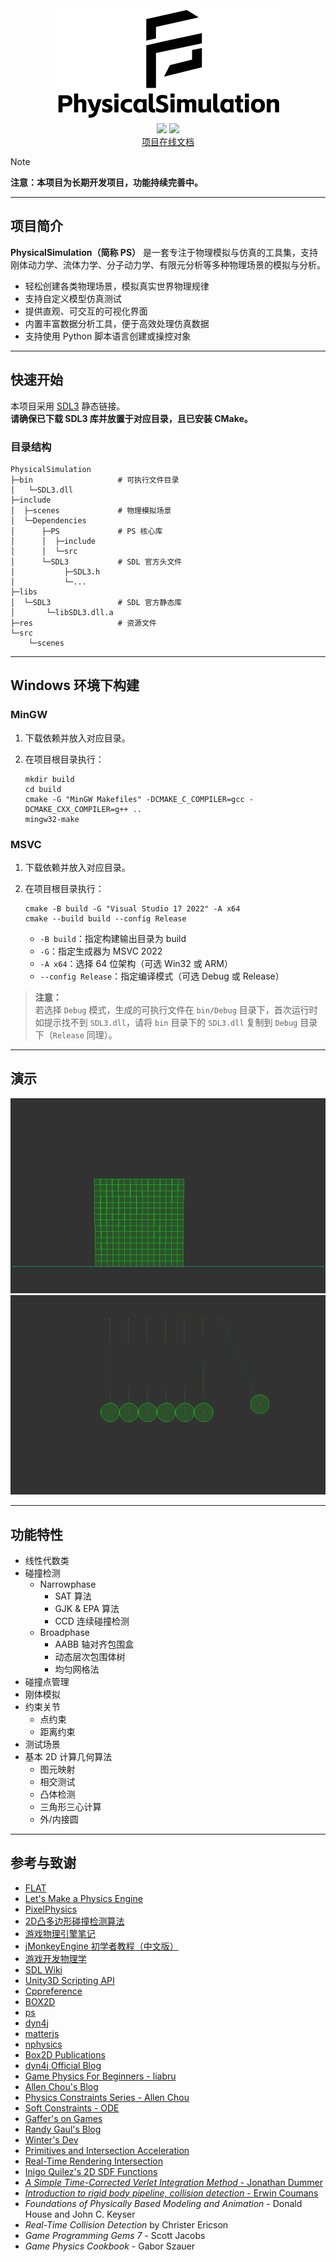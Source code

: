 <div align="center">
  <img src="./res/logo.png" alt="PhysicalSimulation Logo">
  <br>
  <img src="https://img.shields.io/badge/C++-20-blue">
  <img src="https://img.shields.io/badge/build-cmake-blue">
  <br>
  <a href="http://beisent.com/docs/#/" target="_blank">项目在线文档</a>
</div>

> [!NOTE]
> **注意：本项目为长期开发项目，功能持续完善中。**

---

## 项目简介

**PhysicalSimulation（简称 PS）** 是一套专注于物理模拟与仿真的工具集，支持刚体动力学、流体力学、分子动力学、有限元分析等多种物理场景的模拟与分析。

- 轻松创建各类物理场景，模拟真实世界物理规律
- 支持自定义模型仿真测试
- 提供直观、可交互的可视化界面
- 内置丰富数据分析工具，便于高效处理仿真数据
- 支持使用 Python 脚本语言创建或操控对象

---

## 快速开始

本项目采用 [SDL3](https://github.com/libsdl-org/SDL/releases/tag/release-3.2.14) 静态链接。  
**请确保已下载 SDL3 库并放置于对应目录，且已安装 CMake。**

### 目录结构

```
PhysicalSimulation
├─bin                   # 可执行文件目录
│   └─SDL3.dll
├─include
│  ├─scenes             # 物理模拟场景
│  └─Dependencies
│      ├─PS             # PS 核心库
│      │  ├─include
│      │  └─src
│      └─SDL3           # SDL 官方头文件
│           ├─SDL3.h
│           └─...
├─libs
│  └─SDL3               # SDL 官方静态库
│       └─libSDL3.dll.a
├─res                   # 资源文件
└─src
    └─scenes
```

---

## Windows 环境下构建

### MinGW

1. 下载依赖并放入对应目录。
2. 在项目根目录执行：

    ```shell
    mkdir build
    cd build
    cmake -G "MinGW Makefiles" -DCMAKE_C_COMPILER=gcc -DCMAKE_CXX_COMPILER=g++ ..
    mingw32-make
    ```

### MSVC

1. 下载依赖并放入对应目录。
2. 在项目根目录执行：

    ```shell
    cmake -B build -G "Visual Studio 17 2022" -A x64
    cmake --build build --config Release
    ```

    - `-B build`：指定构建输出目录为 build
    - `-G`：指定生成器为 MSVC 2022
    - `-A x64`：选择 64 位架构（可选 Win32 或 ARM）
    - `--config Release`：指定编译模式（可选 Debug 或 Release）

> **注意：**  
> 若选择 `Debug` 模式，生成的可执行文件在 `bin/Debug` 目录下，首次运行时如提示找不到 `SDL3.dll`，请将 `bin` 目录下的 `SDL3.dll` 复制到 `Debug` 目录下（`Release` 同理）。

---

## 演示

![heap](/res/heap.png)
![newton-cradle](/res/newton_pendulum.png)

---

## 功能特性

- 线性代数类
- 碰撞检测
  - Narrowphase
    - SAT 算法
    - GJK & EPA 算法
    - CCD 连续碰撞检测
  - Broadphase
    - AABB 轴对齐包围盒
    - 动态层次包围体树
    - 均匀网格法
- 碰撞点管理
- 刚体模拟
- 约束关节
  - 点约束
  - 距离约束
- 测试场景
- 基本 2D 计算几何算法
  - 图元映射
  - 相交测试
  - 凸体检测
  - 三角形三心计算
  - 外/内接圆

---

## 参考与致谢

- [FLAT](https://github.com/yuanming-hu/FLAT)
- [Let's Make a Physics Engine](https://www.youtube.com/watch?v=lzI7QUyl66g&list=PLSlpr6o9vURwq3oxVZSimY8iC-cdd3kIs)
- [PixelPhysics](https://www.youtube.com/@pixel_physics)
- [2D凸多边形碰撞检测算法](https://zhuanlan.zhihu.com/p/178841676)
- [游戏物理引擎笔记](https://www.zhihu.com/column/c_1286651106643099648)
- [jMonkeyEngine 初学者教程（中文版）](https://www.jmecn.net/tutorial-for-beginners/chapter-16-physics-engine.hpptml)
- [游戏开发物理学](https://cread.jd.com/read/startRead.action?bookId=30358337&readType=1)
- [SDL Wiki](https://wiki.libsdl.org/SDL3/Tutorials/FrontPage)
- [Unity3D Scripting API](https://docs.unity3d.com/ScriptReference/)
- [Cppreference](https://zh.cppreference.com/)
- [BOX2D](https://github.com/erincatto/box2d)
- [ps](https://github.com/acrlw/ps)
- [dyn4j](https://github.com/dyn4j/dyn4j)
- [matterjs](https://github.com/liabru/matter-js)
- [nphysics](https://github.com/dimforge/nphysics)
- [Box2D Publications](https://box2d.org/publications/)
- [dyn4j Official Blog](https://dyn4j.org/blog/)
- [Game Physics For Beginners - liabru](https://brm.io/game-physics-for-beginners/)
- [Allen Chou's Blog](http://allenchou.net/game-physics-series/)
- [Physics Constraints Series - Allen Chou](https://www.youtube.com/c/MingLunChou/videos)
- [Soft Constraints - ODE](https://ode.org/ode-latest-userguide.hpptml#sec_3_8_0)
- [Gaffer's on Games](https://gafferongames.com/#posts)
- [Randy Gaul's Blog](https://randygaul.github.io/)
- [Winter's Dev](https://blog.winter.dev/)
- [Primitives and Intersection Acceleration](https://www.pbr-book.org/3ed-2018/Primitives_and_Intersection_Acceleration/Bounding_Volume_Hierarchies)
- [Real-Time Rendering Intersection](http://www.realtimerendering.com/intersections.hpptml)
- [Inigo Quilez's 2D SDF Functions](https://www.iquilezles.org/www/articles/distfunctions2d/distfunctions2d.hpptm)
- [*A Simple Time-Corrected Verlet Integration Method* - Jonathan Dummer](https://archive.gamedev.net/archive/reference/programming/features/verlet/)
- [*Introduction to rigid body pipeline, collision detection* - Erwin Coumans](https://docs.google.com/presentation/d/1wGUJ4neOhw5i4pQRfSGtZPE3CIm7MfmqfTp5aJKuFYM/edit#slide=id.g644a5aa5f_1_116)
- *Foundations of Physically Based Modeling and Animation* - Donald House and John C. Keyser
- *Real-Time Collision Detection* by Christer Ericson
- *Game Programming Gems 7* - Scott Jacobs
- *Game Physics Cookbook* - Gabor Szauer